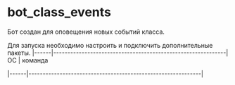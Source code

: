 # bot_class_events

Бот создан для оповещения новых событий класса.

Для запуска необходимо настроить и подключить дополнительные пакеты.
|------|-------------------------------------------------------------|
ОС		| команда

|------|-------------------------------------------------------------|

